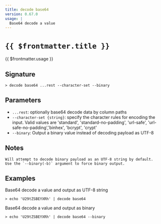 ```yaml
---
title: decode base64
version: 0.67.0
usage: |
  Base64 decode a value
---
```


# <code>{{ $frontmatter.title }}</code>

<div style='white-space: pre-wrap;'>{{ $frontmatter.usage }}</div>

## Signature

```> decode base64 ...rest --character-set --binary```

## Parameters

 -  `...rest`: optionally base64 decode data by column paths
 -  `--character-set {string}`: specify the character rules for encoding the input.
	Valid values are 'standard', 'standard-no-padding', 'url-safe', 'url-safe-no-padding','binhex', 'bcrypt', 'crypt'
 -  `--binary`: Output a binary value instead of decoding payload as UTF-8

## Notes
```text
Will attempt to decode binary payload as an UTF-8 string by default. Use the `--binary(-b)` argument to force binary output.
```
## Examples

Base64 decode a value and output as UTF-8 string
```shell
> echo 'U29tZSBEYXRh' | decode base64
```

Base64 decode a value and output as binary
```shell
> echo 'U29tZSBEYXRh' | decode base64 --binary
```
